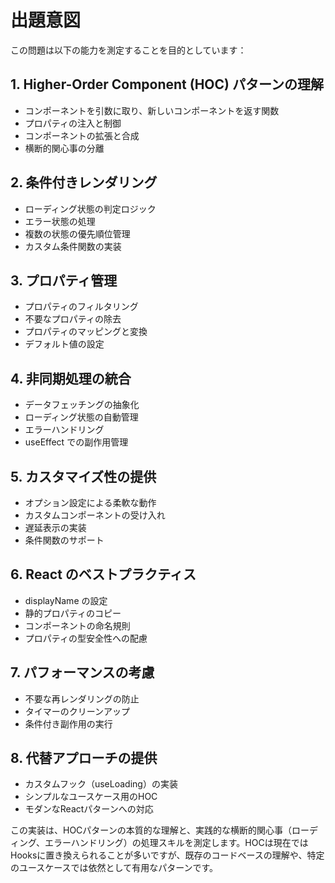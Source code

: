 # 出題意図

この問題は以下の能力を測定することを目的としています：

## 1. Higher-Order Component (HOC) パターンの理解
- コンポーネントを引数に取り、新しいコンポーネントを返す関数
- プロパティの注入と制御
- コンポーネントの拡張と合成
- 横断的関心事の分離

## 2. 条件付きレンダリング
- ローディング状態の判定ロジック
- エラー状態の処理
- 複数の状態の優先順位管理
- カスタム条件関数の実装

## 3. プロパティ管理
- プロパティのフィルタリング
- 不要なプロパティの除去
- プロパティのマッピングと変換
- デフォルト値の設定

## 4. 非同期処理の統合
- データフェッチングの抽象化
- ローディング状態の自動管理
- エラーハンドリング
- useEffect での副作用管理

## 5. カスタマイズ性の提供
- オプション設定による柔軟な動作
- カスタムコンポーネントの受け入れ
- 遅延表示の実装
- 条件関数のサポート

## 6. React のベストプラクティス
- displayName の設定
- 静的プロパティのコピー
- コンポーネントの命名規則
- プロパティの型安全性への配慮

## 7. パフォーマンスの考慮
- 不要な再レンダリングの防止
- タイマーのクリーンアップ
- 条件付き副作用の実行

## 8. 代替アプローチの提供
- カスタムフック（useLoading）の実装
- シンプルなユースケース用のHOC
- モダンなReactパターンへの対応

この実装は、HOCパターンの本質的な理解と、実践的な横断的関心事（ローディング、エラーハンドリング）の処理スキルを測定します。HOCは現在ではHooksに置き換えられることが多いですが、既存のコードベースの理解や、特定のユースケースでは依然として有用なパターンです。
